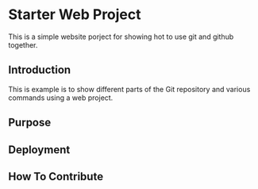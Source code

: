 # Starter Web Project

This is a simple website porject for showing hot to use git and github together.

## Introduction

This is example is to show different parts of the Git repository and various commands using a web project.

## Purpose

## Deployment

## How To Contribute